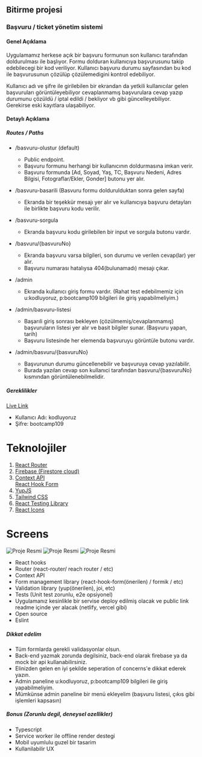 ## Bitirme projesi

### Başvuru / ticket yönetim sistemi

#### Genel Açıklama

Uygulamamız herkese açık bir başvuru formunun son kullanıcı tarafından doldurulması ile başlıyor.
Formu dolduran kullanıcıya başvurusunu takip edebilecegi bir kod veriliyor. Kullanıcı başvuru durumu sayfasından bu kod ile başvurusunun çözülüp çözülemedigini kontrol edebiliyor.

Kullanıcı adı ve şifre ile girilebilen bir ekrandan da yetkili kullanıcılar gelen başvuruları görüntüleyebiliyor cevaplanmamış başvurulara cevap yazıp durumunu çözüldü / iptal edildi / bekliyor vb gibi güncelleyebiliyor. Gerekirse eski kayıtlara ulaşabiliyor.

#### Detaylı Açıklama

##### Routes / Paths

- /basvuru-olustur (default)

  - Public endpoint.
  - Başvuru formunu herhangi bir kullanıcının doldurmasına imkan verir.
  - Başvuru formunda [Ad, Soyad, Yaş, TC, Başvuru Nedeni, Adres Bilgisi, Fotograflar/Ekler, Gonder] butonu yer alır.

- /basvuru-basarili (Basvuru formu doldurulduktan sonra gelen sayfa)

  - Ekranda bir teşekkür mesajı yer alır ve kullanıcıya başvuru detayları ile birlikte başvuru kodu verilir.

- /basvuru-sorgula

  - Ekranda başvuru kodu girilebilen bir input ve sorgula butonu vardır.

- /basvuru/{basvuruNo}

  - Ekranda başvuru varsa bilgileri, son durumu ve verilen cevap(lar) yer alır.
  - Başvuru numarası hatalıysa 404(bulunamadı) mesajı çıkar.

- /admin

  - Ekranda kullanıcı giriş formu vardır. (Rahat test edebilmemiz için u:kodluyoruz, p:bootcamp109 bilgileri ile giriş yapabilmeliyim.)

- /admin/basvuru-listesi

  - Başarıli giriş sonrası bekleyen (çözülmemiş/cevaplanmamış) başvuruların listesi yer alır ve basit bilgiler sunar. (Başvuru yapan, tarih)
  - Başvuru listesinde her elemenda başvuruyu görüntüle butonu vardır.

- /admin/basvuru/{basvuruNo}
  - Başvurunun durumu güncellenebilir ve başvuruya cevap yazılabilir.
  - Burada yazılan cevap son kullanıci tarafından basvuru/{basvuruNo} kısmından görüntülenebilmelidir.

##### Gereklilikler

<a href="">Live Link</a>

<ul style="list-style-type:disc">
   <li>Kullanıcı Adı: kodluyoruz</li>
   <li>Şifre: bootcamp109</li>
</ul>

#  Teknolojiler

<ol>
  <li><a href="https://reactrouter.com/web/guides/quick-start">React Router</a></li>
   <li><a href="https://firebase.google.com/">Firebase (Firestore cloud)</a></li>
   <li><a href="https://reactjs.org/docs/context.html">Context API</a></li
   <li><a href="https://react-hook-form.com/">React Hook Form</a></li>
   <li><a href="https://github.com/jquense/yup">YupJS</a></li>
   <li><a href="https://tailwindcss.com/docs">Tailwind CSS</a></li>
  <li><a href="https://testing-library.com/docs/">React Testing Library</a></li>
  <li><a href="https://react-icons.github.io/react-icons/">React Icons</a></li>  
</ol>

# Screens
![Proje Resmi](public/screenshots/img1.jfif)
![Proje Resmi](public/screenshots/img2.jfif)
![Proje Resmi](public/screenshots/img3.jfif)

- React hooks
- Router (react-router/ reach router / etc)
- Context API
- Form management library (react-hook-form(önerilen) / formik / etc)
- Validation library (yup(önerilen), joi, etc)
- Tests (Unit test zorunlu, e2e opsiyonel)
- Uygulamanız kesinlikle bir servise deploy edilmiş olacak ve public link readme içinde yer alacak (netlify, vercel gibi)
- Open source
- Eslint

##### Dikkat edelim

- Tüm formlarda gerekli validasyonlar olsun.
- Back-end yazmak zorunda degilsiniz, back-end olarak firebase ya da mock bir api kullanabilirsiniz.
- Elinizden gelen en iyi şekilde seperation of concerns'e dikkat ederek yazın.
- Admin paneline u:kodluyoruz, p:bootcamp109 bilgileri ile giriş yapabilmeliyim.
- Mümkünse admin paneline bir menü ekleyelim (başvuru listesi, çıkıs gibi işlemleri kapsasın)

##### Bonus (Zorunlu degil, deneysel ozellikler)

- Typescript
- Service worker ile offline render destegi
- Mobil uyumlulu guzel bir tasarim
- Kullanilabilir UX
